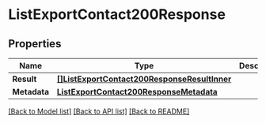 # ListExportContact200Response

## Properties

Name | Type | Description | Notes
------------ | ------------- | ------------- | -------------
**Result** | [**[]ListExportContact200ResponseResultInner**](ListExportContact200ResponseResultInner.md) |  |[optional] 
**Metadata** | [**ListExportContact200ResponseMetadata**](ListExportContact200ResponseMetadata.md) |  |[optional] 

[[Back to Model list]](../README.md#documentation-for-models) [[Back to API list]](../README.md#documentation-for-api-endpoints) [[Back to README]](../README.md)


